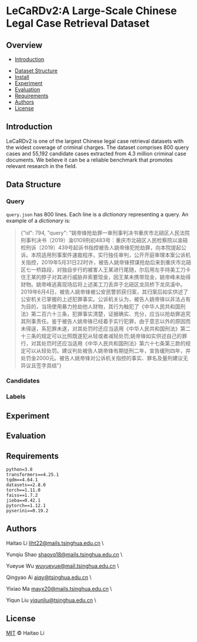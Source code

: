 <!--
 * @Author: lihaitao
 * @Date: 2023-02-28 23:34:00
 * @LastEditors: Do not edit
 * @LastEditTime: 2023-02-28 23:44:02
 * @FilePath: /LeCaRD2.0/LeCaRDv2/README.md
-->
# LeCaRDv2:A Large-Scale Chinese Legal Case Retrieval Dataset



## Overview

* [Introduction](#introduction)
- [Dataset Structure](#dataset-structure)
- [Install](#install)
- [Experiment](#experiment)
- [Evaluation](#evaluation)
- [Requirements](#requirements)
- [Authors](#authors)
- [License](#license)

## Introduction

LeCaRDv2 is one of the largest Chinese legal case retrieval datasets with the widest coverage of criminal charges. The dataset comprises 800 query cases and 55,192 candidate cases extracted from 4.3 million criminal case documents. We believe it can be a reliable benchmark that promotes relevant research in the field.

## Data Structure

### Query
`query.json` has 800 lines. Each line is a *dictionary* representing a query. An example of a *dictionary* is:

> {"id": 794, "query": "姚帝锋抢劫罪一审刑事判决书重庆市北碚区人民法院刑事判决书（2019）渝0109刑初483号：重庆市北碚区人民检察院以渝碚检刑诉〔2019〕439号起诉书指控被告人姚帝锋犯抢劫罪，向本院提起公诉。本院适用刑事案件速裁程序，实行独任审判，公开开庭审理本案公诉机关指控，2019年5月31日22时许，被告人姚帝锋预谋抢劫后来到重庆市北碚区七一桥路段，对独自步行的被害人王某进行尾随，尔后用左手持美工刀卡住王某的脖子对其进行威胁并索要现金，因王某未携带现金，姚帝峰未劫得财物。姚帝峰逃离现场后将上述美工刀丢弃于北碚区龙凤桥下龙凤溪中。2019年6月4日，被告人姚帝锋被公安民警抓获归案，其归案后如实供述了公安机关已掌握的上述犯罪事实。公诉机关认为，被告人姚帝锋以非法占有为目的，当场使用暴力抢劫他人财物，其行为触犯了《中华人民共和国刑法》第二百六十三条，犯罪事实清楚，证据确实、充分，应当以抢劫罪追究其刑事责任。鉴于被告人姚帝锋已经着手实行犯罪，由于意志以外的原因而未得逞，系犯罪未遂，对其处罚时还应当适用《中华人民共和国刑法》第二十三条的规定可以比照既遂犯从轻或者减轻处罚;姚帝锋如实供述自己的罪行，对其处罚时还应当适用《中华人民共和国刑法》第六十七条第三款的规定可以从轻处罚。建议判处被告人姚帝锋有期徒刑二年，宣告缓刑四年，并处罚金2000元。被告人姚帝锋对公诉机关指控的事实、罪名及量刑建议无异议且签字具结"}


### Candidates

### Labels



## Experiment



## Evaluation



## Requirements

```
python=3.8
transformers==4.25.1
tqdm==4.64.1
datasets==2.8.0
torch==1.11.0
faiss==1.7.2
jieba==0.42.1
pytorch==1.12.1
pyserini==0.19.2
```

## Authors

Haitao Li liht22@mails.tsinghua.edu.cn \

Yunqiu Shao  shaoyq18@mails.tsinghua.edu.cn \

Yueyue Wu wuyueyue@mail.tsinghua.edu.cn \

Qingyao Ai aiqy@tsinghua.edu.cn \

Yixiao Ma mayx20@mails.tsinghua.edu.cn \

Yiqun Liu yiqunliu@tsinghua.edu.cn \

## License

[MIT](LICENSE) © Haitao Li